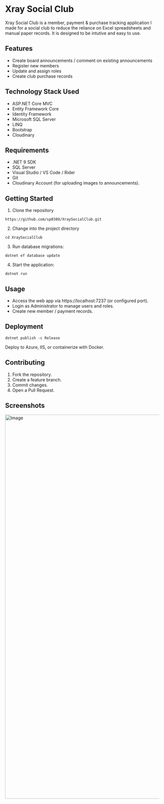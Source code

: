 # Xray Social Club
Xray Social Club is a member, payment & purchase tracking application I made for a social club to reduce the reliance on Excel spreadsheets and manual paper records. 
It is designed to be intutive and easy to use.

## Features
 - Create board announcements / comment on existing announcements
 - Register new members
 - Update and assign roles
 - Create club purchase records

## Technology Stack Used
- ASP.NET Core MVC
- Entity Framework Core
- Identity Framework
- Microsoft SQL Server
- LINQ
- Bootstrap
- Cloudinary
  
## Requirements
- .NET 9 SDK
- SQL Server
- Visual Studio / VS Code / Rider
- Git
- Cloudinary Account (for uploading images to announcements).

## Getting Started
1. Clone the repository
```
https://github.com/sp0389/XraySocialClub.git
```
2. Change into the project directory
```
cd XraySocialClub
```
3. Run database migrations:
```
dotnet ef database update
```
4. Start the application:
```
dotnet run
```
## Usage
- Access the web app via https://localhost:7237 (or configured port).
- Login as Administrator to manage users and roles.
- Create new member / payment records.

## Deployment
```
dotnet publish -c Release
```
Deploy to Azure, IIS, or containerize with Docker.
## Contributing

1. Fork the repository.
2. Create a feature branch.
3. Commit changes.
4. Open a Pull Request.

## Screenshots
<img width="1517" height="1249" alt="Image" src="https://github.com/user-attachments/assets/c67d3632-e0da-45f4-b9a1-7e61a518d9a4" />
